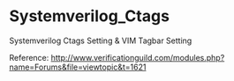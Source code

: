 Systemverilog_Ctags
===================

Systemverilog Ctags Setting &amp; VIM Tagbar Setting


Reference:
    http://www.verificationguild.com/modules.php?name=Forums&file=viewtopic&t=1621
